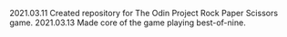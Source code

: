 2021.03.11  Created repository for The Odin Project Rock Paper Scissors game.
2021.03.13  Made core of the game playing best-of-nine.